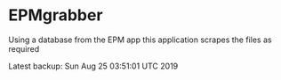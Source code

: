 # EPMgrabber
Using a database from the EPM app this application scrapes the files as required


Latest backup: Sun Aug 25 03:51:01 UTC 2019
